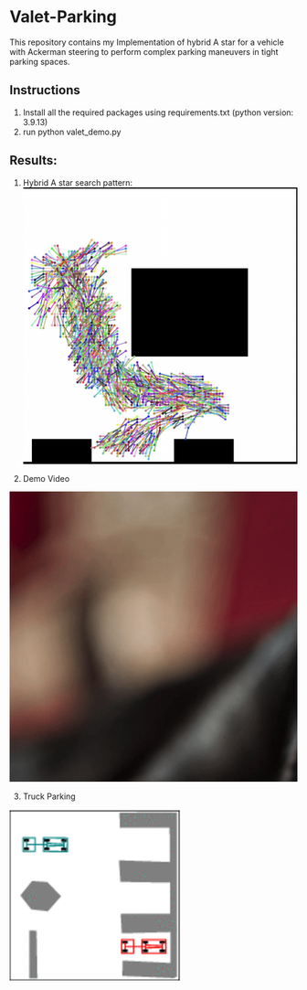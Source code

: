 # Valet-Parking
This repository contains my Implementation of hybrid A star for a vehicle with Ackerman steering to perform complex parking maneuvers in tight parking spaces.
## Instructions
1. Install all the required packages using requirements.txt (python version: 3.9.13)
2. run python valet_demo.py

## Results:
1. Hybrid A star search pattern:
![illustration1](media/searchPattern.png?raw=true "Search Pattern")

2. Demo Video

![illustration2](media/valet_better.gif?raw=true "Demo Video")

3. Truck Parking

![illustration3](media/trailer_movie.gif)
